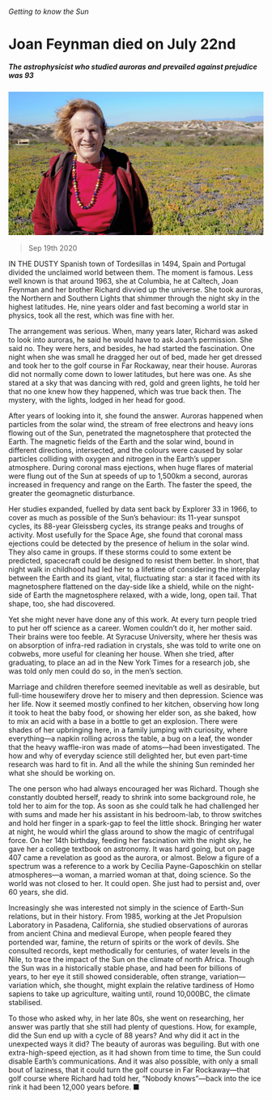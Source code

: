 ###### Getting to know the Sun

# Joan Feynman died on July 22nd 

##### The astrophysicist who studied auroras and prevailed against prejudice was 93 

![image](images/20200919_OBP002_0.jpg) 

> Sep 19th 2020 

IN THE DUSTY Spanish town of Tordesillas in 1494, Spain and Portugal divided the unclaimed world between them. The moment is famous. Less well known is that around 1963, she at Columbia, he at Caltech, Joan Feynman and her brother Richard divvied up the universe. She took auroras, the Northern and Southern Lights that shimmer through the night sky in the highest latitudes. He, nine years older and fast becoming a world star in physics, took all the rest, which was fine with her.

The arrangement was serious. When, many years later, Richard was asked to look into auroras, he said he would have to ask Joan’s permission. She said no. They were hers, and besides, he had started the fascination. One night when she was small he dragged her out of bed, made her get dressed and took her to the golf course in Far Rockaway, near their house. Auroras did not normally come down to lower latitudes, but here was one. As she stared at a sky that was dancing with red, gold and green lights, he told her that no one knew how they happened, which was true back then. The mystery, with the lights, lodged in her head for good.


After years of looking into it, she found the answer. Auroras happened when particles from the solar wind, the stream of free electrons and heavy ions flowing out of the Sun, penetrated the magnetosphere that protected the Earth. The magnetic fields of the Earth and the solar wind, bound in different directions, intersected, and the colours were caused by solar particles colliding with oxygen and nitrogen in the Earth’s upper atmosphere. During coronal mass ejections, when huge flares of material were flung out of the Sun at speeds of up to 1,500km a second, auroras increased in frequency and range on the Earth. The faster the speed, the greater the geomagnetic disturbance.

Her studies expanded, fuelled by data sent back by Explorer 33 in 1966, to cover as much as possible of the Sun’s behaviour: its 11-year sunspot cycles, its 88-year Gleissberg cycles, its strange peaks and troughs of activity. Most usefully for the Space Age, she found that coronal mass ejections could be detected by the presence of helium in the solar wind. They also came in groups. If these storms could to some extent be predicted, spacecraft could be designed to resist them better. In short, that night walk in childhood had led her to a lifetime of considering the interplay between the Earth and its giant, vital, fluctuating star: a star it faced with its magnetosphere flattened on the day-side like a shield, while on the night-side of Earth the magnetosphere relaxed, with a wide, long, open tail. That shape, too, she had discovered.

Yet she might never have done any of this work. At every turn people tried to put her off science as a career. Women couldn’t do it, her mother said. Their brains were too feeble. At Syracuse University, where her thesis was on absorption of infra-red radiation in crystals, she was told to write one on cobwebs, more useful for cleaning her house. When she tried, after graduating, to place an ad in the New York Times for a research job, she was told only men could do so, in the men’s section.

Marriage and children therefore seemed inevitable as well as desirable, but full-time housewifery drove her to misery and then depression. Science was her life. Now it seemed mostly confined to her kitchen, observing how long it took to heat the baby food, or showing her elder son, as she baked, how to mix an acid with a base in a bottle to get an explosion. There were shades of her upbringing here, in a family jumping with curiosity, where everything—a napkin rolling across the table, a bug on a leaf, the wonder that the heavy waffle-iron was made of atoms—had been investigated. The how and why of everyday science still delighted her, but even part-time research was hard to fit in. And all the while the shining Sun reminded her what she should be working on.

The one person who had always encouraged her was Richard. Though she constantly doubted herself, ready to shrink into some background role, he told her to aim for the top. As soon as she could talk he had challenged her with sums and made her his assistant in his bedroom-lab, to throw switches and hold her finger in a spark-gap to feel the little shock. Bringing her water at night, he would whirl the glass around to show the magic of centrifugal force. On her 14th birthday, feeding her fascination with the night sky, he gave her a college textbook on astronomy. It was hard going, but on page 407 came a revelation as good as the aurora, or almost. Below a figure of a spectrum was a reference to a work by Cecilia Payne-Gaposchkin on stellar atmospheres—a woman, a married woman at that, doing science. So the world was not closed to her. It could open. She just had to persist and, over 60 years, she did.

Increasingly she was interested not simply in the science of Earth-Sun relations, but in their history. From 1985, working at the Jet Propulsion Laboratory in Pasadena, California, she studied observations of auroras from ancient China and medieval Europe, when people feared they portended war, famine, the return of spirits or the work of devils. She consulted records, kept methodically for centuries, of water levels in the Nile, to trace the impact of the Sun on the climate of north Africa. Though the Sun was in a historically stable phase, and had been for billions of years, to her eye it still showed considerable, often strange, variation—variation which, she thought, might explain the relative tardiness of Homo sapiens to take up agriculture, waiting until, round 10,000BC, the climate stabilised.

To those who asked why, in her late 80s, she went on researching, her answer was partly that she still had plenty of questions. How, for example, did the Sun end up with a cycle of 88 years? And why did it act in the unexpected ways it did? The beauty of auroras was beguiling. But with one extra-high-speed ejection, as it had shown from time to time, the Sun could disable Earth’s communications. And it was also possible, with only a small bout of laziness, that it could turn the golf course in Far Rockaway—that golf course where Richard had told her, “Nobody knows”—back into the ice rink it had been 12,000 years before. ■

